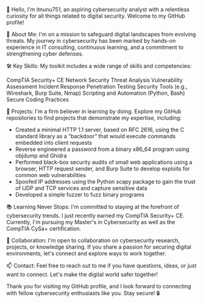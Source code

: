 👋 Hello, I'm itnunu751, an aspiring cybersecurity analyst with a relentless curiosity for all things related to digital security. Welcome to my GitHub profile!

🔐 About Me:
I'm on a mission to safeguard digital landscapes from evolving threats. 
My journey in cybersecurity has been marked by hands-on experience in IT consulting, continuous learning, and a commitment to strengthening cyber defenses.

🛠️ Key Skills:
My toolkit includes a wide range of skills and competencies:

CompTIA Security+ CE
Network Security
Threat Analysis
Vulnerability Assessment
Incident Response
Penetration Testing
Security Tools (e.g., Wireshark, Burp Suite, Nmap)
Scripting and Automation (Python, Bash)
Secure Coding Practices

🚀 Projects:
I'm a firm believer in learning by doing. Explore my GitHub repositories to find projects that demonstrate my expertise, including:
-	Created a minimal HTTP 1.1 server, based on RFC 2616, using the C standard library as a “backdoor” that would execute commands embedded into client requests 
-	Reverse engineered a password from a binary x86_64 program using objdump and Ghidra
-	Performed black-box security audits of small web applications using a browser, HTTP request sender, and Burp Suite to develop exploits for common web vulnerabilities
-	Spoofed IP addresses using the Python scapy package to gain the trust of UDP and TCP services and capture sensitive data
-	Developed a simple fuzzer to fuzz binary programs 


📚 Learning Never Stops:
I'm committed to staying at the forefront of cybersecurity trends. I just recently earned my CompTIA Security+ CE. Currently, I'm pursuing my Master's in Cybersecurity as well as the CompTIA CySa+ certification.

🤝 Collaboration:
I'm open to collaboration on cybersecurity research, projects, or knowledge sharing. If you share a passion for securing digital environments, let's connect and explore ways to work together.

📫 Contact:
Feel free to reach out to me if you have questions, ideas, or just want to connect. Let's make the digital world safer together!

Thank you for visiting my GitHub profile, and I look forward to connecting with fellow cybersecurity enthusiasts like you. Stay secure! 🔒

